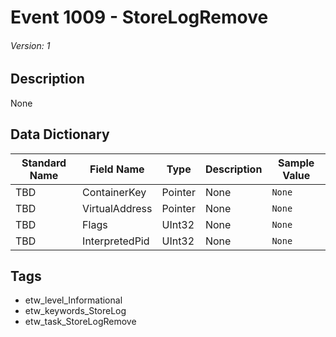 # Event 1009 - StoreLogRemove
###### Version: 1

## Description
None

## Data Dictionary
|Standard Name|Field Name|Type|Description|Sample Value|
|---|---|---|---|---|
|TBD|ContainerKey|Pointer|None|`None`|
|TBD|VirtualAddress|Pointer|None|`None`|
|TBD|Flags|UInt32|None|`None`|
|TBD|InterpretedPid|UInt32|None|`None`|

## Tags
* etw_level_Informational
* etw_keywords_StoreLog
* etw_task_StoreLogRemove